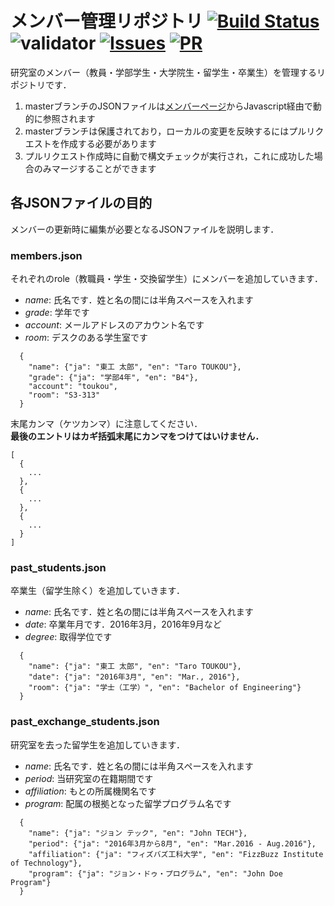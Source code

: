 # メンバー管理リポジトリ [![Build Status](https://travis-ci.org/yamaoka-kitaguchi-lab/members.svg?branch=master)](https://travis-ci.org/yamaoka-kitaguchi-lab/members) ![validator](https://github.com/yamaoka-kitaguchi-lab/members/workflows/validator/badge.svg) [![Issues](https://img.shields.io/github/issues/yamaoka-kitaguchi-lab/members)](https://github.com/yamaoka-kitaguchi-lab/members/issues) [![PR](https://img.shields.io/github/issues-pr/yamaoka-kitaguchi-lab/members)](https://github.com/yamaoka-kitaguchi-lab/members/pulls)
研究室のメンバー（教員・学部学生・大学院生・留学生・卒業生）を管理するリポジトリです．
1. masterブランチのJSONファイルは[メンバーページ](https://www.net.ict.e.titech.ac.jp/members/)からJavascript経由で動的に参照されます
1. masterブランチは保護されており，ローカルの変更を反映するにはプルリクエストを作成する必要があります
1. プルリクエスト作成時に自動で構文チェックが実行され，これに成功した場合のみマージすることができます

## 各JSONファイルの目的
メンバーの更新時に編集が必要となるJSONファイルを説明します．  

### members.json
それぞれのrole（教職員・学生・交換留学生）にメンバーを追加していきます．

- *name*: 氏名です．姓と名の間には半角スペースを入れます
- *grade*: 学年です
- *account*: メールアドレスのアカウント名です
- *room*: デスクのある学生室です

```
  {
    "name": {"ja": "東工 太郎", "en": "Taro TOUKOU"},
    "grade": {"ja": "学部4年", "en": "B4"},
    "account": "toukou",
    "room": "S3-313"
  }
```

末尾カンマ（ケツカンマ）に注意してください．  
**最後のエントリはカギ括弧末尾にカンマをつけてはいけません．**

```
[
  {
    ...
  },
  {
    ...
  },
  {
    ...
  }
]
```

### past_students.json
卒業生（留学生除く）を追加していきます．

- *name*: 氏名です．姓と名の間には半角スペースを入れます
- *date*: 卒業年月です．2016年3月，2016年9月など
- *degree*: 取得学位です

```
  {
    "name": {"ja": "東工 太郎", "en": "Taro TOUKOU"},
    "date": {"ja": "2016年3月", "en": "Mar., 2016"},
    "room": {"ja": "学士（工学）", "en": "Bachelor of Engineering"}
  }
```

### past_exchange_students.json
研究室を去った留学生を追加していきます．

- *name*: 氏名です．姓と名の間には半角スペースを入れます
- *period*: 当研究室の在籍期間です
- *affiliation*: もとの所属機関名です
- *program*: 配属の根拠となった留学プログラム名です

```
  {
    "name": {"ja": "ジョン テック", "en": "John TECH"},
    "period": {"ja": "2016年3月から8月", "en": "Mar.2016 - Aug.2016"},
    "affiliation": {"ja": "フィズバズ工科大学", "en": "FizzBuzz Institute of Technology"},
    "program": {"ja": "ジョン・ドゥ・プログラム", "en": "John Doe Program"}
  }
```
